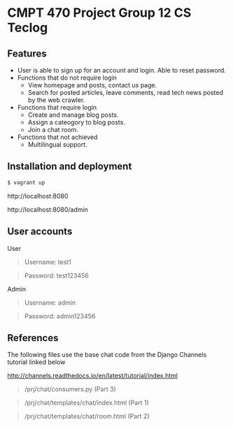 # CMPT 470 Project Group 12 CS Teclog

## Features
- User is able to sign up for an account and login. Able to reset password.
- Functions that do not require login
    - View homepage and posts, contact us page.
    - Search for posted articles, leave comments, read tech news posted by the web crawler.
- Functions that require login
    - Create and manage blog posts.
    - Assign a cateogory to blog posts.
    - Join a chat room.
- Functions that not achieved
    - Multilingual support.


## Installation and deployment
```sh
$ vagrant up
```

http://localhost:8080

http://localhost:8080/admin


## User accounts
User
>Username: test1

>Password: test123456

Admin
>Username: admin

>Password: admin123456

## References
The following files use the base chat code from the Django Channels tutorial linked below

http://channels.readthedocs.io/en/latest/tutorial/index.html

>/prj/chat/consumers.py (Part 3)

>/prj/chat/templates/chat/index.html (Part 1)

>/prj/chat/templates/chat/room.html (Part 2)